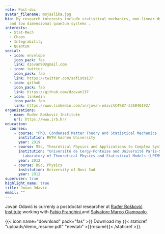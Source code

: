 ```yaml
---
role: Post-doc
avatar_filename: mojaslika.jpg
bio: My research interests include statistical mechanics, non-linear dynamics
  and low dimensional quantum systems .
interests:
  - Stat-Mech
  - Chaos
  - Integrability
  - Quantum
social:
  - icon: envelope
    icon_pack: fas
    link: dzovan90@gmail.com
  - icon: twitter
    icon_pack: fab
    link: https://twitter.com/sofista137
  - icon: github
    icon_pack: fab
    link: https://github.com/dzovan137
  - icon: linkedin
    icon_pack: fab
    link: https://www.linkedin.com/in/jovan-odavi%C4%87-335046192/
organizations:
  - name: Ruđer Bošković Institute
    url: https://www.irb.hr/
education:
  courses:
    - course: "PhD, Condensed Matter Theory and Statistical Mechanics  "
      institution: RWTH Aachen University
      year: 2019
    - course: MSc, Theoretical Physics and Applications to Complex Systems
      institution: "Université de Cergy-Pontoise and Université Paris-Sud 11, The
        Laboratory of Theoretical Physics and Statistical Models (LPTMS) "
      year: 2012
    - course: BSc, Physics
      institution: University of Novi Sad
      year: 2012
superuser: true
highlight_name: true
title: Jovan Odavić
email: ""
---
```

Jovan Odavić is currenly a postdoctal researcher at [Ruđer Bošković Institute](https://www.irb.hr/) working with [Fabio Franchini ](https://people.sissa.it/~ffranchi/)and [Salvatore Marco Giampaolo](https://scholar.google.com/citations?hl=en&user=CnMWs20AAAAJ&view_op=list_works&sortby=pubdate). 



{{< icon name="download" pack="fas" >}} Download my {{< staticref "uploads/demo_resume.pdf" "newtab" >}}resumé{{< /staticref >}}.